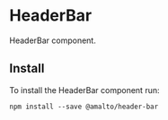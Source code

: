 # HeaderBar

HeaderBar component.

## Install

To install the HeaderBar component run:

```terminal
npm install --save @amalto/header-bar
```

